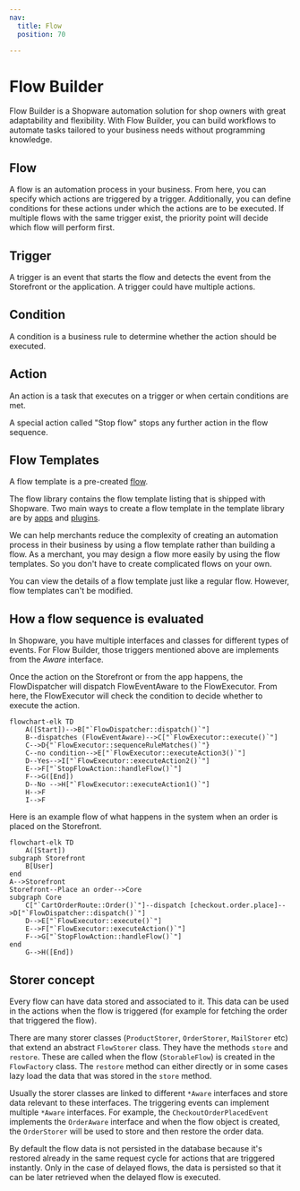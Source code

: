 ```yaml
---
nav:
  title: Flow
  position: 70

---
```


# Flow Builder

Flow Builder is a Shopware automation solution for shop owners with great adaptability and flexibility. With Flow Builder, you can build workflows to automate tasks tailored to your business needs without programming knowledge.

## Flow

A flow is an automation process in your business. From here, you can specify which actions are triggered by a trigger. Additionally, you can define conditions for these actions under which the actions are to be executed. If multiple flows with the same trigger exist, the priority point will decide which flow will perform first.

## Trigger

A trigger is an event that starts the flow and detects the event from the Storefront or the application. A trigger could have multiple actions.

## Condition

A condition is a business rule to determine whether the action should be executed.

## Action

An action is a task that executes on a trigger or when certain conditions are met.

A special action called "Stop flow" stops any further action in the flow sequence.

## Flow Templates

A flow template is a pre-created [flow](#flow).

The flow library contains the flow template listing that is shipped with Shopware. Two main ways to create a flow template in the template library are by [apps](../../guides/plugins/plugins/framework/flow/) and [plugins](../../guides/plugins/apps/flow-builder/).

We can help merchants reduce the complexity of creating an automation process in their business by using a flow template rather than building a flow. As a merchant, you may design a flow more easily by using the flow templates. So you don't have to create complicated flows on your own.

You can view the details of a flow template just like a regular flow. However, flow templates can't be modified.

## How a flow sequence is evaluated

In Shopware, you have multiple interfaces and classes for different types of events. For Flow Builder, those triggers mentioned above are implements from the *Aware* interface.

Once the action on the Storefront or from the app happens, the FlowDispatcher will dispatch FlowEventAware to the FlowExecutor. From here, the FlowExecutor will check the condition to decide whether to execute the action.

```mermaid
flowchart-elk TD
    A([Start])-->B["`FlowDispatcher::dispatch()`"]
    B--dispatches (FlowEventAware)-->C["`FlowExecutor::execute()`"]
    C-->D{"`FlowExecutor::sequenceRuleMatches()`"}
    C--no condition-->E["`FlowExecutor::executeAction3()`"]
    D--Yes-->I["`FlowExecutor::executeAction2()`"]    
    E-->F["`StopFlowAction::handleFlow()`"]
    F-->G([End])
    D--No -->H["`FlowExecutor::executeAction1()`"]
    H-->F
    I-->F
```

Here is an example flow of what happens in the system when an order is placed on the Storefront.

```mermaid
flowchart-elk TD
    A([Start])
subgraph Storefront
    B[User]
end
A-->Storefront
Storefront--Place an order-->Core
subgraph Core
    C["`CartOrderRoute::Order()`"]--dispatch [checkout.order.place]-->D["`FlowDispatcher::dispatch()`"]
    D-->E["`FlowExecutor::execute()`"]
    E-->F["`FlowExecutor::executeAction()`"]
    F-->G["`StopFlowAction::handleFlow()`"]
end
    G-->H([End])
```

## Storer concept

Every flow can have data stored and associated to it. This data can be used in the actions when the flow is triggered (for example for fetching the order that triggered the flow).

There are many storer classes (`ProductStorer`, `OrderStorer`, `MailStorer` etc) that extend an abstract `FlowStorer` class. They have the methods `store` and `restore`. These are called when the flow (`StorableFlow`) is created in the `FlowFactory` class. The `restore` method can either directly or in some cases lazy load the data that was stored in the `store` method.

Usually the storer classes are linked to different `*Aware` interfaces and store data relevant to these interfaces. The triggering events can implement multiple `*Aware` interfaces. For example, the `CheckoutOrderPlacedEvent` implements the  `OrderAware` interface and when the flow object is created, the `OrderStorer` will be used to store and then restore the order data.

By default the flow data is not persisted in the database because it's restored already in the same request cycle for actions that are triggered instantly. Only in the case of delayed flows, the data is persisted so that it can be later retrieved when the delayed flow is executed.
